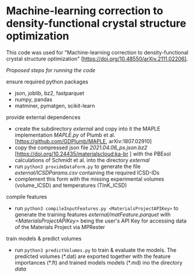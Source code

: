 # Machine-learning correction to density-functional crystal structure optimization 

This code was used  for "Machine-learning correction to density-functional crystal structure optimization" [https://doi.org/10.48550/arXiv.2111.02206].

*Proposed steps for running the code*

ensure required python packages
* json, joblib, bz2, fastparquet
* numpy, pandas
* matminer, pymatgen, scikit-learn 

provide external dependences
* create the subdirectory *external* and copy into it the MAPLE implementation *MAPLE.py* of Plumb et al. [https://github.com/GDPlumb/MAPLE, arXiv:1807.02910]
* copy the compressed json file *2021.04.06_ps.json.bz2* [https://doi.org/10.24435/materialscloud:ka-br ] with the PBEsol calculations of Schmidt et al. into the directory *external*
* run `python3 provideDataForm.py` to generate the file *external/ICSDParams.csv* containing the required ICSD-IDs
* complement this form with the missing experimental volumes (volume_ICSD) and temperatures (TInK_ICSD)

compile features
* run `python3 compileInputFeatures.py <MaterialsProjectAPIKey>` to generate the training features *external/matFeature.parquet* with *\<MaterialsProjectAPIKey>* being the user's  API Key for accessing data of the Materials Project via MPRester

train models & predict volumes
* run `python3 predictVolumes.py` to train & evaluate the models. The predicted volumes (\*.dat) are exported together with the feature importances (\*.ft) and trained models models (\*.md) ino the directory *data*
